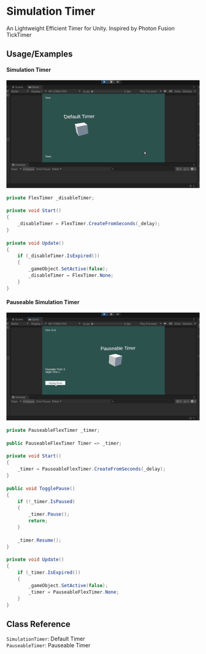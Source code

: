 # Simulation Timer
An Lightweight Efficient Timer for Unity. Inspired by Photon Fusion TickTimer
## Usage/Examples

#### Simulation Timer

![](https://github.com/StinkySteak/UnityFlexTimer/blob/docs/DefaultTimer.gif)

```cs
private FlexTimer _disableTimer;

private void Start()
{
    _disableTimer = FlexTimer.CreateFromSeconds(_delay);
}

private void Update()
{
    if (_disableTimer.IsExpired())
    {
        _gameObject.SetActive(false);
        _disableTimer = FlexTimer.None;
    }
}
```

#### Pauseable Simulation Timer

![](https://github.com/StinkySteak/UnityFlexTimer/blob/docs/PauseableTimer.gif)

```cs
private PauseableFlexTimer _timer;

public PauseableFlexTimer Timer => _timer;

private void Start()
{
    _timer = PauseableFlexTimer.CreateFromSeconds(_delay);
}

public void TogglePause()
{
    if (!_timer.IsPaused)
    {
        _timer.Pause();
        return;
    }

    _timer.Resume();
}

private void Update()
{
    if (_timer.IsExpired())
    {
        _gameObject.SetActive(false);
        _timer = PauseableFlexTimer.None;
    }
}
```
## Class Reference
`SimulationTimer`: Default Timer    
`PauseableTimer`: Pauseable Timer
